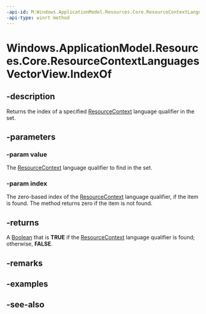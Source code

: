 ```yaml
---
-api-id: M:Windows.ApplicationModel.Resources.Core.ResourceContextLanguagesVectorView.IndexOf(System.String,System.UInt32@)
-api-type: winrt method
---
```


<!-- Method syntax
public bool IndexOf(System.String value, System.UInt32 index)
-->

# Windows.ApplicationModel.Resources.Core.ResourceContextLanguagesVectorView.IndexOf

## -description
Returns the index of a specified [ResourceContext](resourcecontext.md) language qualifier in the set.

## -parameters
### -param value
The [ResourceContext](resourcecontext.md) language qualifier to find in the set.

### -param index
The zero-based index of the [ResourceContext](resourcecontext.md) language qualifier, if the item is found. The method returns zero if the item is not found.

## -returns
A [Boolean](https://msdn.microsoft.com/library/system.boolean.aspx) that is **TRUE** if the [ResourceContext](resourcecontext.md) language qualifier is found; otherwise, **FALSE**.

## -remarks

## -examples

## -see-also
